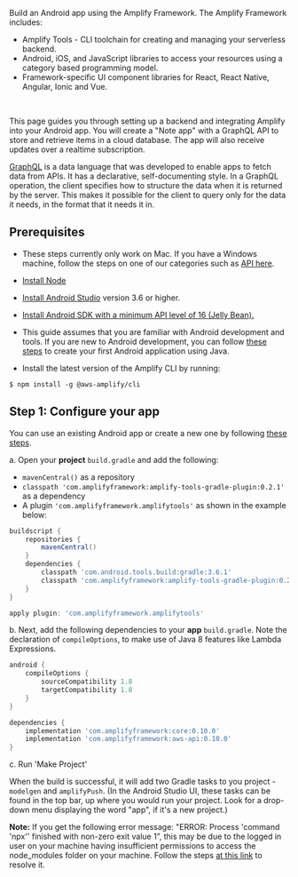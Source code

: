 Build an Android app using the Amplify Framework. The Amplify Framework includes:

- Amplify Tools - CLI toolchain for creating and managing your serverless backend.
- Android, iOS, and JavaScript libraries to access your resources using a category based programming model.
- Framework-specific UI component libraries for React, React Native, Angular, Ionic and Vue.  

<br />

This page guides you through setting up a backend and integrating Amplify into your Android app. You will create a "Note app" with a GraphQL API to store and retrieve items in a cloud database. The app will also receive updates over a realtime subscription.

[GraphQL](http://graphql.org) is a data language that was developed to enable apps to fetch data from APIs. It has a declarative, self-documenting style. In a GraphQL operation, the client specifies how to structure the data when it is returned by the server. This makes it possible for the client to query only for the data it needs, in the format that it needs it in.

## Prerequisites

* These steps currently only work on Mac. If you have a Windows machine, follow the steps on one of our categories such as [API here](~/lib/graphqlapi/start.md).

* [Install Node](https://nodejs.org/en/)

* [Install Android Studio](https://developer.android.com/studio/index.html#downloads) version 3.6 or higher.

* [Install Android SDK with a minimum API level of 16 (Jelly Bean).](https://developer.android.com/studio/releases/platforms)

* This guide assumes that you are familiar with Android development and tools. If you are new to Android development, you can follow [these steps](https://developer.android.com/training/basics/firstapp/creating-project) to create your first Android application using Java.

* Install the latest version of the Amplify CLI by running:

```terminal
$ npm install -g @aws-amplify/cli
```

## Step 1: Configure your app
You can use an existing Android app or create a new one by following [these steps](https://developer.android.com/training/basics/firstapp/creating-project).

a. Open your **project** `build.gradle` and add the following:
* `mavenCentral()` as a repository
* `classpath 'com.amplifyframework:amplify-tools-gradle-plugin:0.2.1'` as a dependency
* A plugin `'com.amplifyframework.amplifytools'` as shown in the example below:

```gradle
buildscript {
    repositories {
        mavenCentral()
    }
    dependencies {
        classpath 'com.android.tools.build:gradle:3.6.1'
        classpath 'com.amplifyframework:amplify-tools-gradle-plugin:0.2.1'
    }
}

apply plugin: 'com.amplifyframework.amplifytools'
```

b. Next, add the following dependencies to your **app** `build.gradle`. Note the declaration of `compileOptions`, to make use of Java 8 features like Lambda Expressions.

```gradle
android {
    compileOptions {
        sourceCompatibility 1.8
        targetCompatibility 1.8
    }
}

dependencies {
    implementation 'com.amplifyframework:core:0.10.0'
    implementation 'com.amplifyframework:aws-api:0.10.0'
}
```

c. Run 'Make Project'

When the build is successful, it will add two Gradle tasks to you project - `modelgen` and `amplifyPush`. (In the Android Studio UI, these tasks can be found in the top bar, up where you would run your project. Look for a drop-down menu displaying the word "app", if it's a new project.)

<amplify-callout warning>

**Note:**
If you get the following error message: "ERROR: Process 'command 'npx'' finished with non-zero exit value 1”, this may be due to the logged in user on your machine having insufficient permissions to access the node_modules folder on your machine. Follow the steps [at this link](https://docs.npmjs.com/resolving-eacces-permissions-errors-when-installing-packages-globally) to resolve it.

</amplify-callout>
